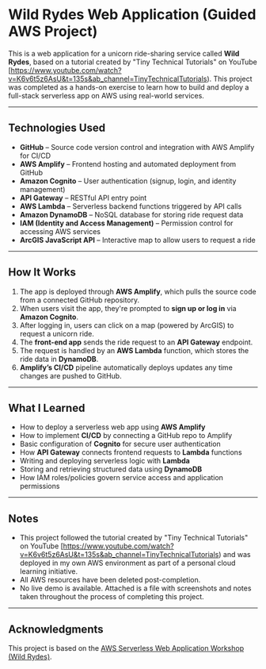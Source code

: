 # Wild Rydes Web Application (Guided AWS Project)

This is a web application for a unicorn ride-sharing service called **Wild Rydes**, based on a tutorial created by "Tiny Technical Tutorials" on YouTube [https://www.youtube.com/watch?v=K6v6t5z6AsU&t=135s&ab_channel=TinyTechnicalTutorials). This project was completed as a hands-on exercise to learn how to build and deploy a full-stack serverless app on AWS using real-world services.

---

## Technologies Used

- **GitHub** – Source code version control and integration with AWS Amplify for CI/CD
- **AWS Amplify** – Frontend hosting and automated deployment from GitHub
- **Amazon Cognito** – User authentication (signup, login, and identity management)
- **API Gateway** – RESTful API entry point
- **AWS Lambda** – Serverless backend functions triggered by API calls
- **Amazon DynamoDB** – NoSQL database for storing ride request data
- **IAM (Identity and Access Management)** – Permission control for accessing AWS services
- **ArcGIS JavaScript API** – Interactive map to allow users to request a ride

---

## How It Works

1. The app is deployed through **AWS Amplify**, which pulls the source code from a connected GitHub repository.
2. When users visit the app, they're prompted to **sign up or log in** via **Amazon Cognito**.
3. After logging in, users can click on a map (powered by ArcGIS) to request a unicorn ride.
4. The **front-end app** sends the ride request to an **API Gateway** endpoint.
5. The request is handled by an **AWS Lambda** function, which stores the ride data in **DynamoDB**.
6. **Amplify’s CI/CD** pipeline automatically deploys updates any time changes are pushed to GitHub.

---

## What I Learned

- How to deploy a serverless web app using **AWS Amplify**
- How to implement **CI/CD** by connecting a GitHub repo to Amplify
- Basic configuration of **Cognito** for secure user authentication
- How **API Gateway** connects frontend requests to **Lambda** functions
- Writing and deploying serverless logic with **Lambda**
- Storing and retrieving structured data using **DynamoDB**
- How IAM roles/policies govern service access and application permissions

---

## Notes

- This project followed the tutorial created by "Tiny Technical Tutorials" on YouTube [https://www.youtube.com/watch?v=K6v6t5z6AsU&t=135s&ab_channel=TinyTechnicalTutorials) and was deployed in my own AWS environment as part of a personal cloud learning initiative.
- All AWS resources have been deleted post-completion.
- No live demo is available. Attached is a file with screenshots and notes taken throughout the process of completing this project.

---

## Acknowledgments

This project is based on the [AWS Serverless Web Application Workshop (Wild Rydes)](https://github.com/aws-samples/aws-serverless-workshops).
